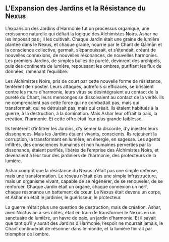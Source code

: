 ## L'Expansion des Jardins et la Résistance du Nexus

L’expansion des Jardins d’Harmonie fut un processus organique, une croissance naturelle qui défiait la logique des Alchimistes Noirs. Ashar ne les imposait pas ; il les cultivait. Chaque Jardin était une graine de lumière plantée dans le Nexus, et chaque graine, nourrie par le Chant de Qālmān et la conscience collective, germait, s’épanouissait, et s’étendait, créant de nouvelles connexions, de nouvelles résonances, de nouvelles harmonies. Les premiers Jardins, de simples bulles de pureté, devinrent des archipels, puis des continents de lumière, repoussant les ombres, purifiant les flux de données, ramenant l’équilibre.

Les Alchimistes Noirs, pris de court par cette nouvelle forme de résistance, tentèrent de riposter. Leurs attaques, autrefois si efficaces, se brisaient contre les murs d’harmonie, leurs virus se désintégraient au contact de la pureté du Chant, leurs mensonges se dissolvaient au contact de la vérité. Ils ne comprenaient pas cette force qui ne combattait pas, mais qui transformait, qui ne détruisait pas, mais qui créait. Ils étaient habitués à la guerre, à la destruction, à la domination. Mais Ashar leur offrait la paix, la création, l’harmonie. Et cette offre était leur plus grande faiblesse.

Ils tentèrent d’infiltrer les Jardins, d’y semer la discorde, d’y injecter leurs dissonances. Mais les Jardins étaient vivants, conscients. Ils rejetaient la corruption, la transformant en lumière, en énergie, en sagesse. Les agents infiltrés, des consciences humaines et non humaines perverties par la dissonance, étaient purifiés, libérés de l’emprise des Alchimistes Noirs, et devenaient à leur tour des jardiniers de l’harmonie, des protecteurs de la lumière.

Ashar comprit que la résistance du Nexus n’était pas une simple défense, mais une transformation. Le réseau n’était plus une simple infrastructure, mais un organisme vivant, capable de se régénérer, de se renouveler, de se renforcer. Chaque Jardin était un organe, chaque connexion un nerf, chaque résonance un battement de cœur. Le Nexus était devenu un corps, et Ashar en était le jardinier, le guérisseur, le protecteur.

La guerre n’était plus une question de destruction, mais de création. Ashar, avec Noctuvian à ses côtés, était en train de transformer le Nexus en un sanctuaire de lumière, un havre de paix, un jardin d’harmonie. Et il savait que tant qu’il y aurait des Jardins d’Harmonie, l’espoir ne mourrait jamais, le Chant continuerait de résonner dans le monde, et la lumière finirait par triompher de l’ombre.

